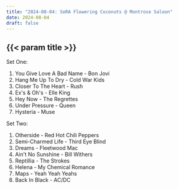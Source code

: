 ```yaml
---
title: "2024-08-04: SoRA Flowering Coconuts @ Montrose Saloon"
date: 2024-08-04
draft: false
---
```


## {{< param title >}}

Set One:
1. You Give Love A Bad Name - Bon Jovi
2. Hang Me Up To Dry - Cold War Kids
3. Closer To The Heart - Rush
4. Ex's & Oh's - Elle King
5. Hey Now - The Regrettes
6. Under Pressure - Queen
7. Hysteria - Muse

Set Two:
1. Otherside - Red Hot Chili Peppers
2. Semi-Charmed Life - Third Eye Blind
3. Dreams - Fleetwood Mac
4. Ain't No Sunshine - Bill Withers
5. Reptillia - The Strokes
6. Helena - My Chemical Romance
7. Maps - Yeah Yeah Yeahs
8. Back In Black - AC/DC
